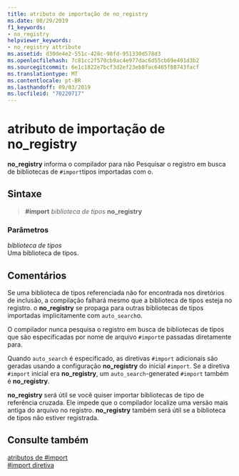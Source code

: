 ```yaml
---
title: atributo de importação de no_registry
ms.date: 08/29/2019
f1_keywords:
- no_registry
helpviewer_keywords:
- no_registry attribute
ms.assetid: d30de4e2-551c-428c-98fd-951330d578d3
ms.openlocfilehash: 7c81cc2f570cb9ac4e977dac6d55cb69e491d3b2
ms.sourcegitcommit: 6e1c1822e7bcf3d2ef23eb8fac6465f88743facf
ms.translationtype: MT
ms.contentlocale: pt-BR
ms.lasthandoff: 09/03/2019
ms.locfileid: "70220717"
---
```

# <a name="no_registry-import-attribute"></a>atributo de importação de no_registry

**no_registry** informa o compilador para não Pesquisar o registro em busca de bibliotecas de `#import`tipos importadas com o.

## <a name="syntax"></a>Sintaxe

> **#import** *biblioteca de tipos* **no_registry**

### <a name="parameters"></a>Parâmetros

*biblioteca de tipos*\
Uma biblioteca de tipos.

## <a name="remarks"></a>Comentários

Se uma biblioteca de tipos referenciada não for encontrada nos diretórios de inclusão, a compilação falhará mesmo que a biblioteca de tipos esteja no registro.  o **no_registry** se propaga para outras bibliotecas de tipos importadas implicitamente com `auto_search`o.

O compilador nunca pesquisa o registro em busca de bibliotecas de tipos que são especificadas por nome de arquivo `#import`e passadas diretamente para.

Quando `auto_search` é especificado, as diretivas `#import` adicionais são geradas usando a configuração **no_registry** do inicial `#import`. Se a diretiva `#import` inicial era **no_registry**, um `auto_search`-generated `#import` também é **no_registry**.

**no_registry** será útil se você quiser importar bibliotecas de tipo de referência cruzada. Ele impede que o compilador localize uma versão mais antiga do arquivo no registro. **no_registry** também será útil se a biblioteca de tipos não estiver registrada.

## <a name="see-also"></a>Consulte também

[atributos de #import](../preprocessor/hash-import-attributes-cpp.md)\
[#import diretiva](../preprocessor/hash-import-directive-cpp.md)
